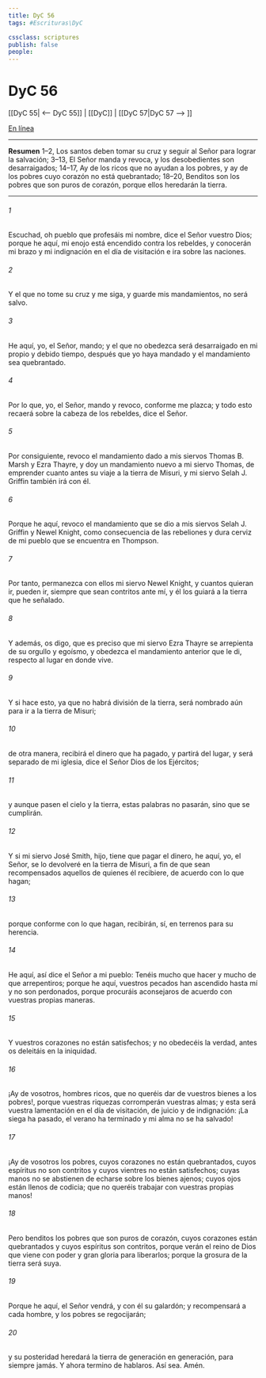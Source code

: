 ```yaml
---
title: DyC 56
tags: #Escrituras\DyC

cssclass: scriptures
publish: false
people:
---
```


# DyC 56
[[DyC 55| <-- DyC 55]] | [[DyC]] | [[DyC 57|DyC 57 --> ]]

[En línea](https://churchofjesuschrist.org/study/scriptures/dc-testament/dc/56?lang=spa)

---
__Resumen__
1–2, Los santos deben tomar su cruz y seguir al Señor para lograr la salvación; 3–13, El Señor manda y revoca, y los desobedientes son desarraigados; 14–17, Ay de los ricos que no ayudan a los pobres, y ay de los pobres cuyo corazón no está quebrantado; 18–20, Benditos son los pobres que son puros de corazón, porque ellos heredarán la tierra.

---
###### 1 
Escuchad, oh pueblo que profesáis mi nombre, dice el Señor vuestro Dios; porque he aquí, mi enojo está encendido contra los rebeldes, y conocerán mi brazo y mi indignación en el día de visitación e ira sobre las naciones.

###### 2 
Y el que no tome su cruz y me siga, y guarde mis mandamientos, no será salvo.

###### 3 
He aquí, yo, el Señor, mando; y el que no obedezca será desarraigado en mi propio y debido tiempo, después que yo haya mandado y el mandamiento sea quebrantado.

###### 4 
Por lo que, yo, el Señor, mando y revoco, conforme me plazca; y todo esto recaerá sobre la cabeza de los rebeldes, dice el Señor.

###### 5 
Por consiguiente, revoco el mandamiento dado a mis siervos Thomas B. Marsh y Ezra Thayre, y doy un mandamiento nuevo a mi siervo Thomas, de emprender cuanto antes su viaje a la tierra de Misuri, y mi siervo Selah J. Griffin también irá con él.

###### 6 
Porque he aquí, revoco el mandamiento que se dio a mis siervos Selah J. Griffin y Newel Knight, como consecuencia de las rebeliones y dura cerviz de mi pueblo que se encuentra en Thompson.

###### 7 
Por tanto, permanezca con ellos mi siervo Newel Knight, y cuantos quieran ir, pueden ir, siempre que sean contritos ante mí, y él los guiará a la tierra que he señalado.

###### 8 
Y además, os digo, que es preciso que mi siervo Ezra Thayre se arrepienta de su orgullo y egoísmo, y obedezca el mandamiento anterior que le di, respecto al lugar en donde vive.

###### 9 
Y si hace esto, ya que no habrá división de la tierra, será nombrado aún para ir a la tierra de Misuri;

###### 10 
de otra manera, recibirá el dinero que ha pagado, y partirá del lugar, y será separado de mi iglesia, dice el Señor Dios de los Ejércitos;

###### 11 
y aunque pasen el cielo y la tierra, estas palabras no pasarán, sino que se cumplirán.

###### 12 
Y si mi siervo José Smith, hijo, tiene que pagar el dinero, he aquí, yo, el Señor, se lo devolveré en la tierra de Misuri, a fin de que sean recompensados aquellos de quienes él recibiere, de acuerdo con lo que hagan;

###### 13 
porque conforme con lo que hagan, recibirán, sí, en terrenos para su herencia.

###### 14 
He aquí, así dice el Señor a mi pueblo: Tenéis mucho que hacer y mucho de que arrepentiros; porque he aquí, vuestros pecados han ascendido hasta mí y no son perdonados, porque procuráis aconsejaros de acuerdo con vuestras propias maneras.

###### 15 
Y vuestros corazones no están satisfechos; y no obedecéis la verdad, antes os deleitáis en la iniquidad.

###### 16 
¡Ay de vosotros, hombres ricos, que no queréis dar de vuestros bienes a los pobres!, porque vuestras riquezas corromperán vuestras almas; y esta será vuestra lamentación en el día de visitación, de juicio y de indignación: ¡La siega ha pasado, el verano ha terminado y mi alma no se ha salvado!

###### 17 
¡Ay de vosotros los pobres, cuyos corazones no están quebrantados, cuyos espíritus no son contritos y cuyos vientres no están satisfechos; cuyas manos no se abstienen de echarse sobre los bienes ajenos; cuyos ojos están llenos de codicia; que no queréis trabajar con vuestras propias manos!

###### 18 
Pero benditos los pobres que son puros de corazón, cuyos corazones están quebrantados y cuyos espíritus son contritos, porque verán el reino de Dios que viene con poder y gran gloria para liberarlos; porque la grosura de la tierra será suya.

###### 19 
Porque he aquí, el Señor vendrá, y con él su galardón; y recompensará a cada hombre, y los pobres se regocijarán;

###### 20 
y su posteridad heredará la tierra de generación en generación, para siempre jamás. Y ahora termino de hablaros. Así sea. Amén.

